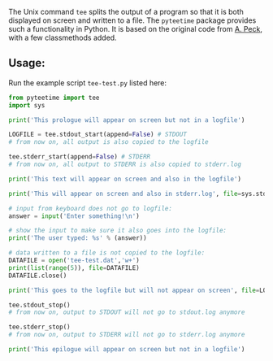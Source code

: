The Unix command `tee` splits the output of a program so that it is both
displayed on screen and written to a file. The `pyteetime` package
provides such a functionality in Python. It is based on the original
code from [A.
Peck](http://shallowsky.com/blog/programming/python-tee.html), with a
few classmethods added.

## Usage:

Run the example script `tee-test.py` listed here:

```python
from pyteetime import tee
import sys

print('This prologue will appear on screen but not in a logfile')

LOGFILE = tee.stdout_start(append=False) # STDOUT
# from now on, all output is also copied to the logfile

tee.stderr_start(append=False) # STDERR
# from now on, all output to STDERR is also copied to stderr.log

print('This text will appear on screen and also in the logfile')

print('This will appear on screen and also in stderr.log', file=sys.stderr) 

# input from keyboard does not go to logfile:
answer = input('Enter something!\n')

# show the input to make sure it also goes into the logfile:
print('The user typed: %s' % (answer))

# data written to a file is not copied to the logfile:
DATAFILE = open('tee-test.dat','w+')
print(list(range(5)), file=DATAFILE)
DATAFILE.close()

print('This goes to the logfile but will not appear on screen', file=LOGFILE)

tee.stdout_stop()
# from now on, output to STDOUT will not go to stdout.log anymore

tee.stderr_stop()
# from now on, output to STDERR will not go to stderr.log anymore

print('This epilogue will appear on screen but not in a logfile')
```
